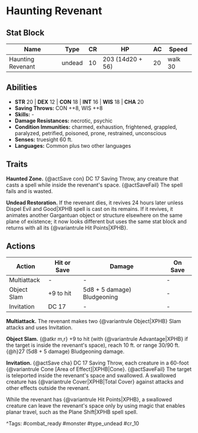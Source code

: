 # Haunting Revenant

## Stat Block

| Name | Type | CR | HP | AC | Speed |
|------|------|----|----|----|-------|
| Haunting Revenant | undead | 10 | 203 (14d20 + 56) | 20 | walk 30 |

## Abilities

- **STR** 20 | **DEX** 12 | **CON** 18 | **INT** 16 | **WIS** 18 | **CHA** 20
- **Saving Throws:** CON ++8, WIS ++8  
- **Skills:** -  
- **Damage Resistances:** necrotic, psychic  
- **Condition Immunities:** charmed, exhaustion, frightened, grappled, paralyzed, petrified, poisoned, prone, restrained, unconscious  
- **Senses:** truesight 60 ft.  
- **Languages:** Common plus two other languages

## Traits

**Haunted Zone.** {@actSave con} DC 17 Saving Throw, any creature that casts a spell while inside the revenant's space. {@actSaveFail} The spell fails and is wasted.

**Undead Restoration.** If the revenant dies, it revives 24 hours later unless Dispel Evil and Good|XPHB spell is cast on its remains. If it revives, it animates another Gargantuan object or structure elsewhere on the same plane of existence; it now looks different but uses the same stat block and returns with all its {@variantrule Hit Points|XPHB}.


## Actions

| Action | Hit or Save | Damage | On Save |
|--------|--------------|--------|----------|
| Multiattack | - | - | - |
| Object Slam | +9 to hit | 5d8 + 5 damage) Bludgeoning | - |
| Invitation | DC 17 | - | - |

**Multiattack.** The revenant makes two {@variantrule Object|XPHB} Slam attacks and uses Invitation.

**Object Slam.** {@atkr m,r} +9 to hit (with {@variantrule Advantage|XPHB} if the target is inside the revenant's space), reach 10 ft. or range 30/90 ft. {@h}27 (5d8 + 5 damage) Bludgeoning damage.

**Invitation.** {@actSave cha} DC 17 Saving Throw, each creature in a 60-foot {@variantrule Cone [Area of Effect]|XPHB|Cone}. {@actSaveFail} The target is teleported inside the revenant's space and swallowed. A swallowed creature has {@variantrule Cover|XPHB|Total Cover} against attacks and other effects outside the revenant.

While the revenant has {@variantrule Hit Points|XPHB}, a swallowed creature can leave the revenant's space only by using magic that enables planar travel, such as the Plane Shift|XPHB spell spell.


^Tags: #combat_ready #monster #type_undead #cr_10